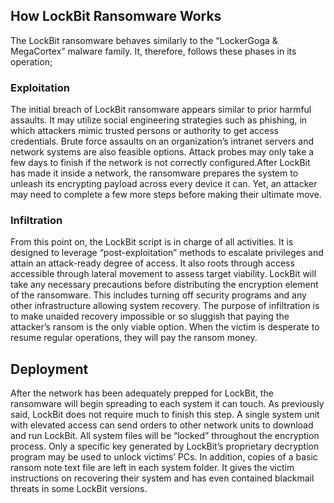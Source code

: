 
## How LockBit Ransomware Works

The LockBit ransomware behaves similarly to the “LockerGoga & MegaCortex” malware family. It, therefore, follows these phases in its operation;

### Exploitation

The initial breach of LockBit ransomware appears similar to prior harmful assaults. It may utilize social engineering strategies such as phishing, in which attackers mimic trusted persons or authority to get access credentials. Brute force assaults on an organization’s intranet servers and network systems are also feasible options. Attack probes may only take a few days to finish if the network is not correctly configured.After LockBit has made it inside a network, the ransomware prepares the system to unleash its encrypting payload across every device it can. Yet, an attacker may need to complete a few more steps before making their ultimate move.

### Infiltration

From this point on, the LockBit script is in charge of all activities. It is designed to leverage “post-exploitation” methods to escalate privileges and attain an attack-ready degree of access. It also roots through access accessible through lateral movement to assess target viability. LockBit will take any necessary precautions before distributing the encryption element of the ransomware. This includes turning off security programs and any other infrastructure allowing system recovery. The purpose of infiltration is to make unaided recovery impossible or so sluggish that paying the attacker’s ransom is the only viable option. When the victim is desperate to resume regular operations, they will pay the ransom money.
    
## Deployment

After the network has been adequately prepped for LockBit, the ransomware will begin spreading to each system it can touch. As previously said, LockBit does not require much to finish this step. A single system unit with elevated access can send orders to other network units to download and run LockBit. All system files will be “locked” throughout the encryption process. Only a specific key generated by LockBit’s proprietary decryption program may be used to unlock victims’ PCs. In addition, copies of a basic ransom note text file are left in each system folder. It gives the victim instructions on recovering their system and has even contained blackmail threats in some LockBit versions.

